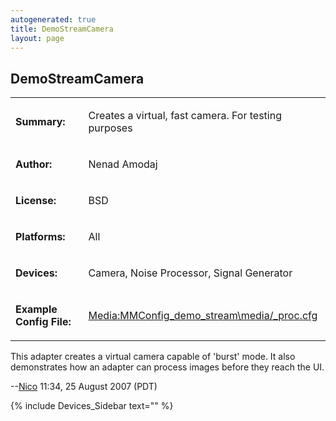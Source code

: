 ```yaml
---
autogenerated: true
title: DemoStreamCamera
layout: page
---
```


## DemoStreamCamera

<table>
<tr>
<td markdown="1">

**Summary:**

</td>
<td markdown="1">

Creates a virtual, fast camera. For testing purposes

</td>
</tr>
<tr>
<td markdown="1">

**Author:**

</td>
<td markdown="1">

Nenad Amodaj

</td>
</tr>
<tr>
<td markdown="1">

**License:**

</td>
<td markdown="1">

BSD

</td>
</tr>
<tr>
<td markdown="1">

**Platforms:**

</td>
<td markdown="1">

All

</td>
</tr>
<tr>
<td markdown="1">

**Devices:**

</td>
<td markdown="1">

Camera, Noise Processor, Signal Generator

</td>
</tr>
<tr>
<td markdown="1">

**Example Config File:**

</td>
<td markdown="1">

[Media:MMConfig\_demo\_stream\media/_proc.cfg](Media:media/MMConfig_demo_stream_proc.cfg "wikilink")

</td>
</tr>
</table>

This adapter creates a virtual camera capable of 'burst' mode. It also
demonstrates how an adapter can process images before they reach the UI.

--[Nico](User:Nico "wikilink") 11:34, 25 August 2007 (PDT)

{% include Devices_Sidebar text="" %}
